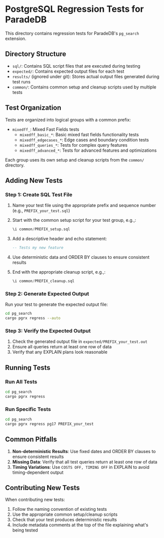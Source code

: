 # PostgreSQL Regression Tests for ParadeDB

This directory contains regression tests for ParadeDB's `pg_search` extension.

## Directory Structure

- `sql/`: Contains SQL script files that are executed during testing
- `expected/`: Contains expected output files for each test
- `results/` (ignored under git): Stores actual output files generated during test runs
- `common/`: Contains common setup and cleanup scripts used by multiple tests

## Test Organization

Tests are organized into logical groups with a common prefix:

- `mixedff_`: Mixed Fast Fields tests
  - `mixedff_basic_*`: Basic mixed fast fields functionality tests
  - `mixedff_edgecases_*`: Edge cases and boundary condition tests
  - `mixedff_queries_*`: Tests for complex query features
  - `mixedff_advanced_*`: Tests for advanced features and optimizations

Each group uses its own setup and cleanup scripts from the `common/` directory.

## Adding New Tests

### Step 1: Create SQL Test File

1. Name your test file using the appropriate prefix and sequence number (e.g., `PREFIX_your_test.sql`)
2. Start with the common setup script for your test group, e.g.,:

   ```sql
   \i common/PREFIX_setup.sql
   ```
3. Add a descriptive header and echo statement:

   ```sql
   -- Tests my new feature
   ```
4. Use deterministic data and ORDER BY clauses to ensure consistent results
5. End with the appropriate cleanup script, e.g.,:

   ```sql
   \i common/PREFIX_cleanup.sql
   ```

### Step 2: Generate Expected Output

Run your test to generate the expected output file:

```bash
cd pg_search
cargo pgrx regress --auto
```

### Step 3: Verify the Expected Output

1. Check the generated output file in `expected/PREFIX_your_test.out`
2. Ensure all queries return at least one row of data
3. Verify that any EXPLAIN plans look reasonable

## Running Tests

### Run All Tests

```bash
cd pg_search
cargo pgrx regress
```

### Run Specific Tests

```bash
cd pg_search
cargo pgrx regress pg17 PREFIX_your_test
```

## Common Pitfalls

1. **Non-deterministic Results**: Use fixed dates and ORDER BY clauses to ensure consistent results
2. **Missing Data**: Verify that all test queries return at least one row of data
3. **Timing Variations**: Use `COSTS OFF, TIMING OFF` in EXPLAIN to avoid timing-dependent output

## Contributing New Tests

When contributing new tests:

1. Follow the naming convention of existing tests
2. Use the appropriate common setup/cleanup scripts
3. Check that your test produces deterministic results
4. Include metadata comments at the top of the file explaining what's being tested 
